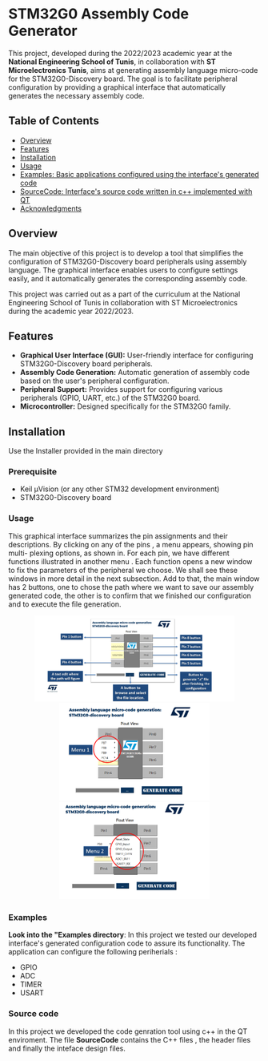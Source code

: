 # STM32G0 Assembly Code Generator

This project, developed during the 2022/2023 academic year at the **National Engineering School of Tunis**, in collaboration with **ST Microelectronics Tunis**, aims at generating assembly language micro-code for the STM32G0-Discovery board. The goal is to facilitate peripheral configuration by providing a graphical interface that automatically generates the necessary assembly code.

## Table of Contents
- [Overview](#overview)
- [Features](#features)
- [Installation](#installation)
- [Usage](#usage)
- [Examples: Basic applications configured using the interface's generated code ](#Examples)
- [SourceCode: Interface's source code written in c++ implemented with QT](#Source-Code)
- [Acknowledgments](#acknowledgments)

## Overview

The main objective of this project is to develop a tool that simplifies the configuration of STM32G0-Discovery board peripherals using assembly language. The graphical interface enables users to configure settings easily, and it automatically generates the corresponding assembly code.

This project was carried out as a part of the curriculum at the National Engineering School of Tunis in collaboration with ST Microelectronics during the academic year 2022/2023.

## Features

- **Graphical User Interface (GUI):** User-friendly interface for configuring STM32G0-Discovery board peripherals.
- **Assembly Code Generation:** Automatic generation of assembly code based on the user's peripheral configuration.
- **Peripheral Support:** Provides support for configuring various peripherals (GPIO, UART, etc.) of the STM32G0 board.
- **Microcontroller:** Designed specifically for the STM32G0 family.

## Installation
   Use the Installer provided in the main directory

### Prerequisite
- Keil µVision (or any other STM32 development environment)
- STM32G0-Discovery board

### Usage

This graphical interface summarizes the pin assignments and their descriptions. By clicking
on any of the pins , a menu appears, showing pin multi- plexing options, as shown in.
For each pin, we have different functions illustrated in another menu . Each function opens
a new window to fix the parameters of the peripheral we choose. We shall see these windows in
more detail in the next subsection. Add to that, the main window has 2 buttons, one to chose
the path where we want to save our assembly generated code, the other is to confirm that we
finished our configuration and to execute the file generation.
<p align="center">
    <img src="Images/Main_Menu.png" alt = "Pin Menu" width="400"/>
   
   <img src="Images/PinMenu1.png" alt = "Pin Menu" width="300"/>
    
   <img src="Images/PinMenu2.png" alt = "Pin Menu" width="300"/>
 
</p>

### Examples
**Look into the "Examples directory**:
In this project we tested our developed interface's generated configuration code to assure its functionality. The application can configure the following periherials :
<ul>
  <li>GPIO</li>
  <li>ADC</li>
  <li>TIMER</li>
  <li>USART</li>
</ul>

### Source code

In this project we developed the code genration tool using c++ in the QT enviroment. The file **SourceCode** contains the C++ files , the header files and finally the inteface design files.

